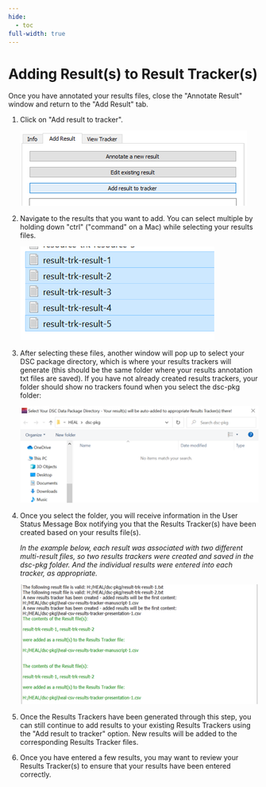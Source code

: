 ```yaml
---
hide:
  - toc
full-width: true
---
```


# Adding Result(s) to Result Tracker(s)

Once you have annotated your results files, close the "Annotate Result" window and return to the "Add Result" tab.

1. Click on "Add result to tracker".

    ![](../app-screenshots/add-result-a.PNG)

2. Navigate to the results that you want to add. You can select multiple by holding down "ctrl" ("command" on a Mac) while selecting your results files.

    ![](../app-screenshots/auto-add-results-1.PNG)

3. After selecting these files, another window will pop up to select your DSC package directory, which is where your results trackers will generate (this should be the same folder where your results annotation txt files are saved). If you have not already created results trackers, your folder should show no trackers found when you select the dsc-pkg folder:

    ![](../app-screenshots/auto-add-results-2.PNG)

4. Once you select the folder, you will receive information in the User Status Message Box notifying you that the Results Tracker(s) have been created based on your results file(s). 
    
    *In the example below, each result was associated with two different multi-result files, so two results trackers were created and saved in the dsc-pkg folder. And the individual results were entered into each tracker, as appropriate.*

    ![](../app-screenshots/usmb-results-auto.png)

5. Once the Results Trackers have been generated through this step, you can still continue to add results to your existing Results Trackers using the "Add result to tracker" option. New results will be added to the corresponding Results Tracker files.
6. Once you have entered a few results, you may want to review your Results Tracker(s) to ensure that your results have been entered correctly.
